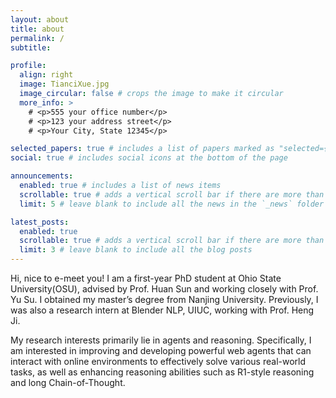 ```yaml
---
layout: about
title: about
permalink: /
subtitle: 

profile:
  align: right
  image: TianciXue.jpg
  image_circular: false # crops the image to make it circular
  more_info: >
    # <p>555 your office number</p>
    # <p>123 your address street</p>
    # <p>Your City, State 12345</p>

selected_papers: true # includes a list of papers marked as "selected={true}"
social: true # includes social icons at the bottom of the page

announcements:
  enabled: true # includes a list of news items
  scrollable: true # adds a vertical scroll bar if there are more than 3 news items
  limit: 5 # leave blank to include all the news in the `_news` folder

latest_posts:
  enabled: true
  scrollable: true # adds a vertical scroll bar if there are more than 3 new posts items
  limit: 3 # leave blank to include all the blog posts
---
```


Hi, nice to e-meet you! I am a first-year PhD student at Ohio State University(OSU), advised by Prof. Huan Sun and working closely with Prof. Yu Su. I obtained my master’s degree from Nanjing University. Previously, I was also a research intern at Blender NLP, UIUC, working with Prof. Heng Ji.

My research interests primarily lie in agents and reasoning. Specifically, I am interested in improving and developing powerful web agents that can interact with online environments to effectively solve various real-world tasks, as well as enhancing reasoning abilities such as R1-style reasoning and long Chain-of-Thought.
